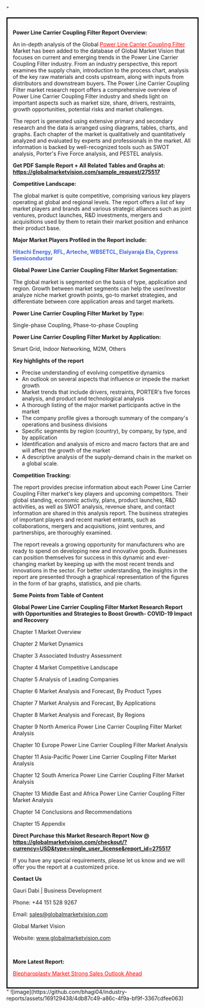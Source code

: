 "<div style='border: 3px solid black; padding: 1em;'>

<strong>Power Line Carrier Coupling Filter Report Overview:</strong>

An in-depth analysis of the Global <a style='color: #ff0000;' href='https://globalmarketvision.com/reports/global-power-line-carrier-coupling-filter-market/275517'>Power Line Carrier Coupling Filter</a> Market has been added to the database of Global Market Vision that focuses on current and emerging trends in the Power Line Carrier Coupling Filter industry. From an industry perspective, this report examines the supply chain, introduction to the process chart, analysis of the key raw materials and costs upstream, along with inputs from distributors and downstream buyers. The Power Line Carrier Coupling Filter market research report offers a comprehensive overview of Power Line Carrier Coupling Filter industry and sheds light on important aspects such as market size, share, drivers, restraints, growth opportunities, potential risks and market challenges.

The report is generated using extensive primary and secondary research and the data is arranged using diagrams, tables, charts, and graphs. Each chapter of the market is qualitatively and quantitatively analyzed and evaluated by experts and professionals in the market. All information is backed by well-recognized tools such as SWOT analysis, Porter's Five Force analysis, and PESTEL analysis.

<strong>Get PDF Sample Report + All Related Tables and Graphs at</strong><strong>:</strong><strong> <a style='color: #ff0000;' href='https://globalmarketvision.com/sample_request/275517?utm_source=linkedinPulse&utm_medium=SN&utm_campaign=SN'><strong>https://globalmarketvision.com/sample_request/275517</strong></a></strong>

<strong>Competitive Landscape:</strong>

The global market is quite competitive, comprising various key players operating at global and regional levels. The report offers a list of key market players and brands and various strategic alliances such as joint ventures, product launches, R&amp;D investments, mergers and acquisitions used by them to retain their market position and enhance their product base.

<strong>Major Market Players Profiled in the Report include:</strong>

<strong style='color: #4169e1;'>Hitachi Energy, RFL, Arteche, WBSETCL, Elaiyaraja Ela, Cypress Semiconductor</strong>

<strong>Global Power Line Carrier Coupling Filter Market Segmentation:</strong>

The global market is segmented on the basis of type, application and region. Growth between market segments can help the user/investor analyze niche market growth points, go-to market strategies, and differentiate between core application areas and target markets.

<strong>Power Line Carrier Coupling Filter Market by Type</strong><strong>:</strong>

Single-phase Coupling, Phase-to-phase Coupling

<strong>Power Line Carrier Coupling Filter Market by</strong><strong> Application:</strong>

Smart Grid, Indoor Networking, M2M, Others

<strong>Key highlights of the report</strong>
<ul>
  <li>Precise understanding of evolving competitive dynamics</li>
  <li>An outlook on several aspects that influence or impede the market growth</li>
  <li>Market trends that include drivers, restraints, PORTER's five forces analysis, and product and technological analysis</li>
  <li>A thorough listing of the major market participants active in the market</li>
  <li>The company profile gives a thorough summary of the company's operations and business divisions</li>
  <li>Specific segments by region (country), by company, by type, and by application</li>
  <li>Identification and analysis of micro and macro factors that are and will affect the growth of the market</li>
  <li>A descriptive analysis of the supply-demand chain in the market on a global scale.</li>
</ul>
<strong>Competition Tracking:</strong>

The report provides precise information about each Power Line Carrier Coupling Filter market's key players and upcoming competitors. Their global standing, economic activity, plans, product launches, R&amp;D activities, as well as SWOT analysis, revenue share, and contact information are shared in this analysis report. The business strategies of important players and recent market entrants, such as collaborations, mergers and acquisitions, joint ventures, and partnerships, are thoroughly examined.

The report reveals a growing opportunity for manufacturers who are ready to spend on developing new and innovative goods. Businesses can position themselves for success in this dynamic and ever-changing market by keeping up with the most recent trends and innovations in the sector. For better understanding, the insights in the report are presented through a graphical representation of the figures in the form of bar graphs, statistics, and pie charts.

<strong>Some Points from Table of Content</strong>

<strong>Global Power Line Carrier Coupling Filter Market Research Report with Opportunities and Strategies to Boost Growth- COVID-19 Impact and Recovery</strong>

Chapter 1 Market Overview

Chapter 2 Market Dynamics

Chapter 3 Associated Industry Assessment

Chapter 4 Market Competitive Landscape

Chapter 5 Analysis of Leading Companies

Chapter 6 Market Analysis and Forecast, By Product Types

Chapter 7 Market Analysis and Forecast, By Applications

Chapter 8 Market Analysis and Forecast, By Regions

Chapter 9 North America Power Line Carrier Coupling Filter Market Analysis

Chapter 10 Europe Power Line Carrier Coupling Filter Market Analysis

Chapter 11 Asia-Pacific Power Line Carrier Coupling Filter Market Analysis

Chapter 12 South America Power Line Carrier Coupling Filter Market Analysis

Chapter 13 Middle East and Africa Power Line Carrier Coupling Filter Market Analysis

Chapter 14 Conclusions and Recommendations

Chapter 15 Appendix

<strong>Direct Purchase this Market Research Report Now @ <a style='color: #ff0000;' href='https://globalmarketvision.com/checkout/?currency=USD&type=single_user_license&report_id=275517?utm_source=linkedinPulse&utm_medium=SN&utm_campaign=SN'><strong>https://globalmarketvision.com/checkout/?currency=USD&type=single_user_license&report_id=275517</strong></a></strong>

If you have any special requirements, please let us know and we will offer you the report at a customized price.
<p id='ember58' class='ember-view reader-content-blocks__paragraph'><strong>Contact Us</strong></p>
<p id='ember59' class='ember-view reader-content-blocks__paragraph'>Gauri Dabi | Business Development</p>
<p id='ember60' class='ember-view reader-content-blocks__paragraph'>Phone: +44 151 528 9267</p>
Email: <a href='mailto:sales@globalmarketvision.com'>sales@globalmarketvision.com</a>

Global Market Vision

Website: <a href='http://www.globalmarketvision.com/'>www.globalmarketvision.com</a>

&nbsp;

<strong>More Latest Report:</strong>

<a style='color: #ff0000;' href='https://medium.com/@nikitadhamdhere4/blepharoplasty-market-strong-sales-outlook-ahead-27d194b3ceb0'>Blepharoplasty Market Strong Sales Outlook Ahead</a>

</div>"
![image](https://github.com/bhagi04/industry-reports/assets/169129438/4db87c49-a86c-4f9a-bf9f-3367cdfee063)
